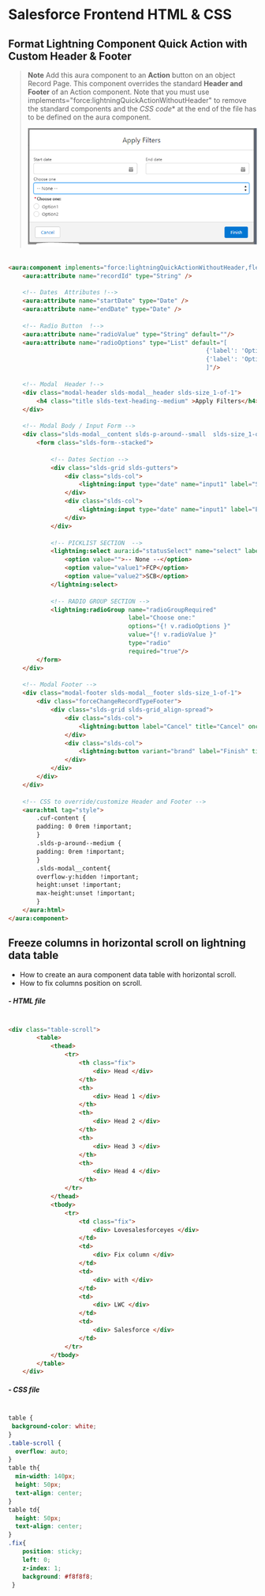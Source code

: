 # Salesforce Frontend HTML & CSS 

## Format Lightning Component Quick Action with Custom Header & Footer 
>**Note** 
>Add this aura component to an **Action** button on an object Record Page. This component overrides the standard **Header and Footer** of an Action component.
>Note that you must use implements="force:lightningQuickActionWithoutHeader" to remove the standard components and the *CSS code** at the end of the file has to be defined on the aura component.  
><p align="center">
><img src="https://github.com/JPVBMR/Salesforce/blob/main/Resources/Format%20Lightning%20Component%20Quick%20action%20with%20Custom%20headerfooter.PNG" >
></p>
  
```html

<aura:component implements="force:lightningQuickActionWithoutHeader,flexipage:availableForRecordHome,force:hasRecordId" access="global" >
    <aura:attribute name="recordId" type="String" />
    
    <!-- Dates  Attributes !-->
    <aura:attribute name="startDate" type="Date" />
    <aura:attribute name="endDate" type="Date" />
    
    <!-- Radio Button  !-->
    <aura:attribute name="radioValue" type="String" default=""/>
    <aura:attribute name="radioOptions" type="List" default="[
                                                        {'label': 'Option1', 'value': 'value1'},
                                                        {'label': 'Option2', 'value': 'value2'}
                                                        ]"/>
    
	<!-- Modal  Header !-->    
    <div class="modal-header slds-modal__header slds-size_1-of-1">
        <h4 class="title slds-text-heading--medium" >Apply Filters</h4>
    </div>
    
    <!-- Modal Body / Input Form -->    
    <div class="slds-modal__content slds-p-around--small  slds-size_1-of-1 slds-is-relative" aura:id="modalbody" id="modalbody">
        <form class="slds-form--stacked">
            
            <!-- Dates Section --> 
            <div class="slds-grid slds-gutters">
                <div class="slds-col">
                    <lightning:input type="date" name="input1" label="Start date" value="{!v.startDate}"/>
                </div>
                <div class="slds-col">
                    <lightning:input type="date" name="input1" label="End date" value="{!v.endDate}"/>
                </div>
            </div>

            <!-- PICKLIST SECTION  --> 
            <lightning:select aura:id="statusSelect" name="select" label="Choose one">
                <option value="">-- None --</option>
                <option value="value1">FCP</option>
                <option value="value2">SCB</option>
            </lightning:select>
            
            <!-- RADIO GROUP SECTION --> 
            <lightning:radioGroup name="radioGroupRequired"
                                  label="Choose one:"
                                  options="{! v.radioOptions }"
                                  value="{! v.radioValue }"
                                  type="radio"
                                  required="true"/>
        </form> 
    </div>   
    
    <!-- Modal Footer -->
    <div class="modal-footer slds-modal__footer slds-size_1-of-1">
        <div class="forceChangeRecordTypeFooter">
            <div class="slds-grid slds-grid_align-spread">
                <div class="slds-col">
                    <lightning:button label="Cancel" title="Cancel" onclick="{! c.cancel }"/>
                </div>
                <div class="slds-col">
                	<lightning:button variant="brand" label="Finish" title="Finish" onclick="{! c.finish }" />
                </div>
            </div>
        </div>
    </div>

    <!-- CSS to override/customize Header and Footer --> 
    <aura:html tag="style">
        .cuf-content {
        padding: 0 0rem !important;
        }
        .slds-p-around--medium {
        padding: 0rem !important;
        }       
        .slds-modal__content{
        overflow-y:hidden !important;
        height:unset !important;
        max-height:unset !important;
        }
    </aura:html>
</aura:component>

```







## Freeze columns in horizontal scroll on lightning data table
  - How to create an aura component data table with horizontal scroll.
  - How to fix columns position on scroll. 
  
  ##### - HTML file
  ```html 

  <div class="table-scroll">
          <table>
              <thead>
                  <tr>
                      <th class="fix">
                          <div> Head </div>
                      </th>
                      <th>
                          <div> Head 1 </div>
                      </th>
                      <th>
                          <div> Head 2 </div>
                      </th>
                      <th>
                          <div> Head 3 </div>
                      </th>
                      <th>
                          <div> Head 4 </div>
                      </th>
                  </tr>
              </thead>
              <tbody>
                  <tr>
                      <td class="fix">
                          <div> Lovesalesforceyes </div>
                      </td>
                      <td>
                          <div> Fix column </div>
                      </td>
                      <td>
                          <div> with </div>
                      </td>
                      <td>
                          <div> LWC </div>
                      </td>
                      <td>
                          <div> Salesforce </div>
                      </td>
                  </tr>
              </tbody>
          </table>
      </div>
  ```
  ##### - CSS file

  ```css

  table {
   background-color: white;
  }
  .table-scroll {
    overflow: auto;
  }
  table th{
    min-width: 140px;
    height: 50px;
    text-align: center;
  }
  table td{
    height: 50px;
    text-align: center;
  }
  .fix{
      position: sticky;
      left: 0;
      z-index: 1;
      background: #f8f8f8;
   }

   ```

